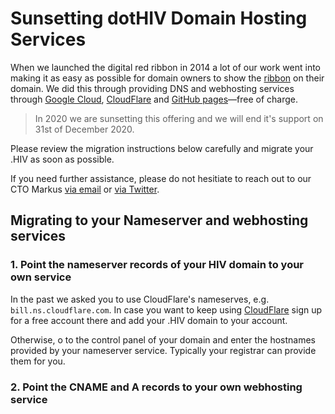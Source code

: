# Sunsetting dotHIV Domain Hosting Services

When we launched the digital red ribbon in 2014 a lot of our work went into making it as easy as possible for domain owners to show the [ribbon](https://github.com/dothiv/ribbon) on their domain. We did this through providing DNS and webhosting services through [Google Cloud](https://cloud.google.com/), [CloudFlare](https://www.cloudflare.com/) and [GitHub pages](https://pages.github.com/)—free of charge.

> In 2020 we are sunsetting this offering and we will end it's support on 31st of December 2020. 

Please review the migration instructions below carefully and migrate your .HIV as soon as possible.

If you need further assistance, please do not hesitiate to reach out to our CTO Markus [via email](mailto:m@tld.hiv) or [via Twitter](https://twitter.com/coderbyheart).

## Migrating to your Nameserver and webhosting services

### 1. Point the nameserver records of your HIV domain to your own service

In the past we asked you to use CloudFlare's nameserves, e.g. `bill.ns.cloudflare.com`. In case you want to keep using [CloudFlare](https://www.cloudflare.com/) sign up for a free account there and add your .HIV domain to your account.

Otherwise, o to the control panel of your domain and enter the hostnames provided by your nameserver service. Typically your registrar can provide them for you.

### 2.  Point the CNAME and A records to your own webhosting service
<!--stackedit_data:
eyJoaXN0b3J5IjpbMTMyNjMzMDQ2OSwxMzA1MDQ0OTA1XX0=
-->